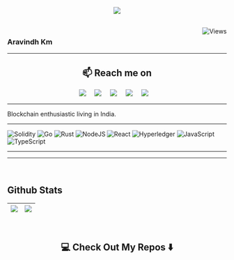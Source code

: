 <p align="center">
  <a href="https://github.com/peterroyhere"><img src="https://readme-typing-svg.herokuapp.com/?lines=Blockchain%20developer;Web%20and%20mobile%20master;3%2B%20years%20of%20coding%20experience;Always%20learning%20new%20tech&font=Righteous&center=true&width=650&height=120&color=a08887&vCenter=true&size=45%22"></a>
</p>
<br />

<img  align="right" src="https://komarev.com/ghpvc/?username=peterroyhere&label=Profile+Views&color=blue&style=plastic" alt="Views" />

### Aravindh Km

<hr>

<h2  align="center">📫 Reach me on</h2>
<p align="center">
  <a target="_blank"href="https://www.linkedin.com/in/aravindh-k-9557a3188/"><img src="https://img.shields.io/badge/linkedin-%230077B5.svg?&style=for-the-badge&logo=linkedin&logoColor=white" /></a>&nbsp;&nbsp;&nbsp;&nbsp;
   <a target="_blank"href="https://t.me/AravindhKm"><img src="https://img.shields.io/badge/Telegram-2CA5E0?style=for-the-badge&logo=telegram&logoColor=white" /></a>&nbsp;&nbsp;&nbsp;&nbsp;
  <a target="_blank"href="https://twitter.com/aravindhkmoffl"><img src="https://img.shields.io/badge/twitter-%231DA1F2.svg?&style=for-the-badge&logo=twitter&logoColor=white" /></a>&nbsp;&nbsp;&nbsp;&nbsp;
  <a href="mailto:aravindhkathiresan@gmail.com?subject=Hello,%Aravindh,%20From%20Github"><img src="https://img.shields.io/badge/gmail-%23D14836.svg?&style=for-the-badge&logo=gmail&logoColor=white" /></a>&nbsp;&nbsp;&nbsp;&nbsp;  
  <a href="https://discord.gg/KZTGUuzp"><img src="https://img.shields.io/badge/%3CServer%3E-%237289DA.svg?style=for-the-badge&logo=discord&logoColor=white" /></a>&nbsp;&nbsp;&nbsp;&nbsp;
</p>

<hr>

Blockchain enthusiastic living in India.

<hr>

 ![Solidity](https://img.shields.io/badge/Solidity-%23363636.svg?style=for-the-badge&logo=solidity&logoColor=white) ![Go](https://img.shields.io/badge/go-%2300ADD8.svg?style=for-the-badge&logo=go&logoColor=white) ![Rust](https://img.shields.io/badge/rust-%23000000.svg?style=for-the-badge&logo=rust&logoColor=white)  ![NodeJS](https://img.shields.io/badge/node.js-6DA55F?style=for-the-badge&logo=node.js&logoColor=white)  ![React](https://img.shields.io/badge/react-%2320232a.svg?style=for-the-badge&logo=react&logoColor=%2361DAFB) ![Hyperledger](https://img.shields.io/badge/hyperledger-2F3134?style=for-the-badge&logo=hyperledger&logoColor=white) ![JavaScript](https://img.shields.io/badge/javascript-%23323330.svg?style=for-the-badge&logo=javascript&logoColor=%23F7DF1E) ![TypeScript](https://img.shields.io/badge/typescript-%23007ACC.svg?style=for-the-badge&logo=typescript&logoColor=white)

<hr>

<hr>

<br/>  

## Github Stats 
|  <img align="center" src="https://github-readme-stats.vercel.app/api?username=aravindhkm&show_icons=true" /> |  <img align="center" src="https://github-readme-stats.vercel.app/api/top-langs/?username=aravindhkm&layout=compact" /> |
| ------------- | ------------- |

<br/>  

<h2  align="center">💻 Check Out My Repos ⬇️ </h2>
